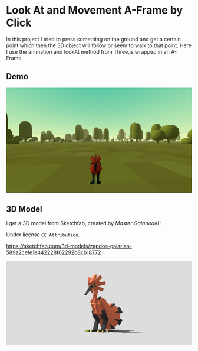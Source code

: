 # Look At and Movement A-Frame by Click

In this project I tried to press something on the ground and get a certain point which then the 3D object will follow or seem to walk to that point. Here I use the animation and lookAt method from Three.js wrapped in an A-Frame.

## Demo

![Look At and Movement A-Frame by Click](./demo.gif "Look At and Movement A-Frame by Click")

## 3D Model

I get a 3D model from Sketchfab, created by _Master Galanodel_ :

Under license `CC Attribution`.

https://sketchfab.com/3d-models/zapdos-galarian-589a2cefe1e442228f62292b8cb18772

![Master Galanodel 3D Model](./3d-object.png "3D Model")
